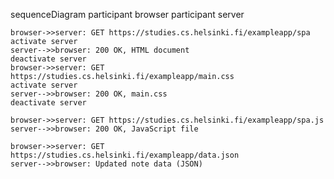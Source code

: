 sequenceDiagram
    participant browser
    participant server

    browser->>server: GET https://studies.cs.helsinki.fi/exampleapp/spa        
    activate server
    server-->>browser: 200 OK, HTML document
    deactivate server
    browser->>server: GET https://studies.cs.helsinki.fi/exampleapp/main.css    
    activate server
    server-->>browser: 200 OK, main.css
    deactivate server

    browser->>server: GET https://studies.cs.helsinki.fi/exampleapp/spa.js
    server-->>browser: 200 OK, JavaScript file

    browser->>server: GET https://studies.cs.helsinki.fi/exampleapp/data.json
    server-->>browser: Updated note data (JSON)
